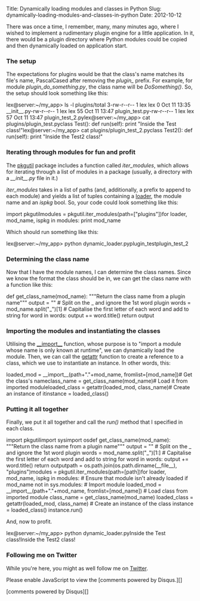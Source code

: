 Title: Dynamically loading modules and classes in Python
Slug: dynamically-loading-modules-and-classes-in-python
Date: 2012-10-12

There was once a time, I remember, many, many minutes ago, where I
wished to implement a rudimentary plugin engine for a little
application. In it, there would be a plugin directory where Python
modules could be copied and then dynamically loaded on application
start.

</p>

### The setup

</p>

The expectations for plugins would be that the class's name matches its
file's name, PascalCased after removing the *plugin\_* prefix. For
example, for module *plugin\_do\_something.py*, the class name will be
*DoSomething()*. So, the setup should look something like this:

</p>

<p>
    lex@server:~/my_app> ls -l plugins/total 3-rw-r--r-- 1 lex lex   0 Oct 11 13:35 __init__.py-rw-r--r-- 1 lex lex  55 Oct 11 13:47 plugin_test.py-rw-r--r-- 1 lex lex  57 Oct 11 13:47 plugin_test_2.pylex@server:~/my_app> cat plugins/plugin_test.pyclass Test():    def run(self):        print "Inside the Test class!"lex@server:~/my_app> cat plugins/plugin_test_2.pyclass Test2():    def run(self):        print "Inside the Test2 class!"

</p>

### Iterating through modules for fun and profit

</p>

The [pkgutil][] package includes a function called *iter\_modules*,
which allows for iterating through a list of modules in a package
(usually, a directory with a *\_\_init\_\_.py* file in it.)

</p>

*iter\_modules* takes in a list of paths (and, additionally, a prefix to
append to each module) and yields a list of tuples containing a
[loader][], the module name and an *ispkg* bool. So, your code could
look something like this:

</p>

<p>
    import pkgutilmodules = pkgutil.iter_modules(path=["plugins"])for loader, mod_name, ispkg in modules:     print mod_name

</p>

Which should run something like this:

</p>

<p>
    lex@server:~/my_app> python dynamic_loader.pyplugin_testplugin_test_2

</p>

### Determining the class name

</p>

Now that I have the module names, I can determine the class names. Since
we know the format the class should be in, we can get the class name
with a function like this:

</p>

<p>
    def get_class_name(mod_name):    """Return the class name from a plugin name"""    output = ""    # Split on the _ and ignore the 1st word plugin    words = mod_name.split("_")[1]    # Capitalise the first letter of each word and add to string    for word in words:        output += word.title()    return output

</p>

### Importing the modules and instantiating the classes

</p>

Utilising the [\_\_import\_\_][] function, whose purpose is to "import a
module whose name is only known at runtime", we can dynamically load the
module. Then, we can call the [getattr][] function to create a reference
to a class, which we use to instantiate an instance. In other words,
this:

</p>

<p>
    loaded_mod = __import__(path+"."+mod_name, fromlist=[mod_name])# Get the class's nameclass_name = get_class_name(mod_name)# Load it from imported moduleloaded_class = getattr(loaded_mod, class_name)# Create an instance of itinstance = loaded_class()

</p>

### Putting it all together

</p>

Finally, we put it all together and call the *run()* method that I
specified in each class.

</p>

<p>
    import pkgutilimport sysimport osdef get_class_name(mod_name):    """Return the class name from a plugin name"""    output = ""    # Split on the _ and ignore the 1st word plugin    words = mod_name.split("_")[1:]    # Capitalise the first letter of each word and add to string    for word in words:        output += word.title()    return outputpath = os.path.join(os.path.dirname(__file__), "plugins")modules = pkgutil.iter_modules(path=[path])for loader, mod_name, ispkg in modules:    # Ensure that module isn't already loaded    if mod_name not in sys.modules:        # Import module        loaded_mod = __import__(path+"."+mod_name, fromlist=[mod_name])               # Load class from imported module        class_name = get_class_name(mod_name)        loaded_class = getattr(loaded_mod, class_name)        # Create an instance of the class        instance = loaded_class()        instance.run()

</p>

And, now to profit.

</p>

<p>
    lex@server:~/my_app> python dynamic_loader.pyInside the Test class!Inside the Test2 class!

</p>

### Following me on Twitter

</p>

While you're here, you might as well follow me on [Twitter][].

</p>

<div id="disqus_thread">
</div>
</p>

<p>
<noscript>
Please enable JavaScript to view the [comments powered by Disqus.][]

</noscript>
</p>
[comments powered by <span class="logo-disqus">Disqus</span>][]

  [pkgutil]: http://docs.python.org/library/pkgutil.html
  [loader]: http://www.python.org/dev/peps/pep-0302/
  [\_\_import\_\_]: http://docs.python.org/library/functions.html#__import__
  [getattr]: http://docs.python.org/library/functions.html#getattr
  [Twitter]: http://twitter.com/lexandstuff
  [comments powered by Disqus.]: http://disqus.com/?ref_noscript
  [comments powered by <span class="logo-disqus">Disqus</span>]: http://disqus.com
